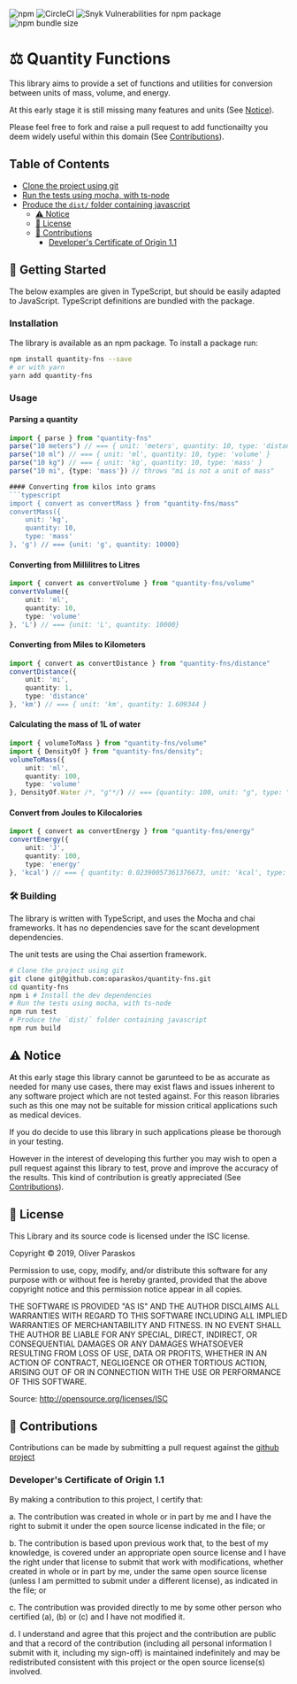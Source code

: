 ![npm](https://img.shields.io/npm/v/quantity-fns.svg)
![CircleCI](https://img.shields.io/circleci/build/gh/oparaskos/quantity-fns.svg)
![Snyk Vulnerabilities for npm package](https://img.shields.io/snyk/vulnerabilities/npm/quantity-fns.svg)
![npm bundle size](https://img.shields.io/bundlephobia/min/quantity-fns.svg)
# ⚖️ Quantity Functions <!-- omit in toc -->
This library aims to provide a set of functions and utilities for conversion between units of mass, volume, and energy.

At this early stage it is still missing many features and units (See [Notice](#notice)).

Please feel free to fork and raise a pull request to add functionailty you deem widely useful within this domain (See [Contributions](#contributions)).


## Table of Contents <!-- omit in toc -->
- [Clone the project using git](#clone-the-project-using-git)
- [Run the tests using mocha, with ts-node](#run-the-tests-using-mocha-with-ts-node)
- [Produce the `dist/` folder containing javascript](#produce-the-dist-folder-containing-javascript)
  - [⚠️ Notice](#%E2%9A%A0%EF%B8%8F-notice)
  - [📜 License](#%F0%9F%93%9C-license)
  - [💁 Contributions](#%F0%9F%92%81-contributions)
    - [Developer's Certificate of Origin 1.1](#developers-certificate-of-origin-11)

## 🏁 Getting Started

The below examples are given in TypeScript, but should be easily adapted to JavaScript. TypeScript definitions are bundled with the package.

### Installation
The library is available as an npm package. To install a package run:

```bash
npm install quantity-fns --save
# or with yarn
yarn add quantity-fns
```

### Usage

#### Parsing a quantity
```typescript
import { parse } from "quantity-fns"
parse("10 meters") // === { unit: 'meters', quantity: 10, type: 'distance' }
parse("10 ml") // === { unit: 'ml', quantity: 10, type: 'volume' }
parse("10 kg") // === { unit: 'kg', quantity: 10, type: 'mass' }
parse("10 mi", {type: 'mass'}) // throws "mi is not a unit of mass"

#### Converting from kilos into grams
```typescript
import { convert as convertMass } from "quantity-fns/mass"
convertMass({
    unit: 'kg',
    quantity: 10,
    type: 'mass'
}, 'g') // === {unit: 'g', quantity: 10000}
```

#### Converting from Millilitres to Litres
```typescript
import { convert as convertVolume } from "quantity-fns/volume"
convertVolume({
    unit: 'ml',
    quantity: 10,
    type: 'volume'
}, 'L') // === {unit: 'L', quantity: 10000}
```

#### Converting from Miles to Kilometers
```typescript
import { convert as convertDistance } from "quantity-fns/distance"
convertDistance({
    unit: 'mi',
    quantity: 1,
    type: 'distance'
}, 'km') // === { unit: 'km', quantity: 1.609344 }
```

#### Calculating the mass of 1L of water
```typescript
import { volumeToMass } from "quantity-fns/volume"
import { DensityOf } from "quantity-fns/density";
volumeToMass({
    unit: 'ml',
    quantity: 100,
    type: 'volume'
}, DensityOf.Water /*, "g"*/) // === {quantity: 100, unit: "g", type: "mass"}
```

#### Convert from Joules to Kilocalories
```typescript
import { convert as convertEnergy } from "quantity-fns/energy"
convertEnergy({
    unit: 'J',
    quantity: 100,
    type: 'energy'
}, 'kcal') // === { quantity: 0.02390057361376673, unit: 'kcal', type: 'energy' }
```

### 🛠️ Building
The library is written with TypeScript, and uses the Mocha and chai frameworks. It has no dependencies save for the scant development dependencies.

The unit tests are using the Chai assertion framework.

```bash
# Clone the project using git
git clone git@github.com:oparaskos/quantity-fns.git
cd quantity-fns
npm i # Install the dev dependencies
# Run the tests using mocha, with ts-node
npm run test
# Produce the `dist/` folder containing javascript
npm run build
```

## ⚠️ Notice

At this early stage this library cannot be garunteed to be as accurate as needed for many use cases, there may exist flaws and issues inherent to any software project which are not tested against. For this reason libraries such as this one may not be suitable for mission critical applications such as medical devices.

If you do decide to use this library in such applications please be thorough in your testing.

However in the interest of developing this further you may wish to open a pull request against this library to test, prove and improve the accuracy of the results. This kind of contribution is greatly appreciated (See [Contributions](#contributions)).

## 📜 License

This Library and its source code is licensed under the ISC license.

Copyright © 2019, Oliver Paraskos

Permission to use, copy, modify, and/or distribute this software for any purpose with or without fee is hereby granted, provided that the above copyright notice and this permission notice appear in all copies.

THE SOFTWARE IS PROVIDED "AS IS" AND THE AUTHOR DISCLAIMS ALL WARRANTIES WITH REGARD TO THIS SOFTWARE INCLUDING ALL IMPLIED WARRANTIES OF MERCHANTABILITY AND FITNESS. IN NO EVENT SHALL THE AUTHOR BE LIABLE FOR ANY SPECIAL, DIRECT, INDIRECT, OR CONSEQUENTIAL DAMAGES OR ANY DAMAGES WHATSOEVER RESULTING FROM LOSS OF USE, DATA OR PROFITS, WHETHER IN AN ACTION OF CONTRACT, NEGLIGENCE OR OTHER TORTIOUS ACTION, ARISING OUT OF OR IN CONNECTION WITH THE USE OR PERFORMANCE OF THIS SOFTWARE.

Source: http://opensource.org/licenses/ISC

## 💁 Contributions

Contributions can be made by submitting a pull request against the [github project](https://github.com/oparaskos/quantity-fns)

### Developer's Certificate of Origin 1.1

By making a contribution to this project, I certify that:

a. The contribution was created in whole or in part by me and I
    have the right to submit it under the open source license
    indicated in the file; or

b. The contribution is based upon previous work that, to the best
    of my knowledge, is covered under an appropriate open source
    license and I have the right under that license to submit that
    work with modifications, whether created in whole or in part
    by me, under the same open source license (unless I am
    permitted to submit under a different license), as indicated
    in the file; or

c. The contribution was provided directly to me by some other
    person who certified (a), (b) or (c) and I have not modified
    it.

d. I understand and agree that this project and the contribution
    are public and that a record of the contribution (including all
    personal information I submit with it, including my sign-off) is
    maintained indefinitely and may be redistributed consistent with
    this project or the open source license(s) involved.
